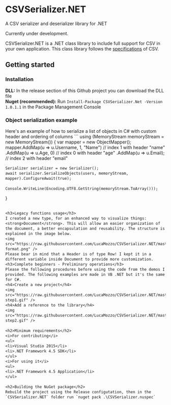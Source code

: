 # CSVSerializer.NET
A CSV serializer and deserializer library for .NET

Currently under development.

CSVSerializer.NET is a .NET class library to include full support for CSV in your own application.
This class library follows the [specifications](https://www.ietf.org/rfc/rfc4180.txt) of CSV.

<h2>Getting started</h2>

<h3>Installation</h3>
<b>DLL:</b> In the release section of this Github project you can download the DLL file <br/>
<b>Nuget (recommended):</b> Run <code>Install-Package CSVSerializer.Net -Version 1.0.1.1</code> in the Package Management Console

<h3>Object serialization example</h3>
Here's an example of how to serialize a list of objects in C# with custom header and ordering of columns
```
using (MemoryStream memoryStream = new MemoryStream())
{
    var mapper = new ObjectMapper<User>();
    mapper.AddMap(u => u.Username, 1, "Name") // index 1 with header "name"
        .AddMap(u => u.Age, 0) // index 0 with header "age"
        .AddMap(u => u.Email); // index 2 with header "email"

    Serializer serializer = new Serializer();
    await serializer.SerializeObjects(users, memoryStream, mapper).ConfigureAwait(true);

    Console.WriteLine(Encoding.UTF8.GetString(memoryStream.ToArray()));
}
```

<h3>Legacy functions usage</h3>
I created a new type, for an enhanced way to visualize things: <strong>Document</strong>. This will allow an easier organization of the document, a better encapsulation and reusability. The structure is explained in the image below.
<img src="https://raw.githubusercontent.com/LucaMozzo/CSVSerializer.NET/master/ReadmeImages/Document-format.png" />
Please bear in mind that a Header is of type Row! I kept it in a different variable inside Document to provide more customization.
<h3>Complete beginners - Preliminary operations</h3>
Please the following procedures before using the code from the demos I provided. The following examples are made in VB .NET but it's the same for C#.
<h4>Create a new project</h4>
<img src="https://raw.githubusercontent.com/LucaMozzo/CSVSerializer.NET/master/ReadmeImages/usage-step1.gif" />
<h4>Add a reference to the library</h4>
<img src="https://raw.githubusercontent.com/LucaMozzo/CSVSerializer.NET/master/ReadmeImages/usage-step2.gif" />

<h2>Minimum requirements</h2>
<i>For contributing</i>
<ul>
<li>Visual Studio 2015</li>
<li>.NET Framework 4.5 SDK</li>
</ul>
<i>For using it</i>
<ul>
<li>.NET Framework 4.5 Application</li>
</ul>

<h2>Building the NuGet package</h2>
Rebuild the project using the Release configutation, then in the `CSVSerializer.NET` folder run `nuget pack .\CSVSerializer.nuspec`
